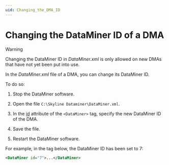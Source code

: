 ```yaml
---
uid: Changing_the_DMA_ID
---
```


# Changing the DataMiner ID of a DMA

> [!WARNING]
> Changing the DataMiner ID in *DataMiner.xml* is only allowed on new DMAs that have not yet been put into use.

In the *DataMiner.xml* file of a DMA, you can change its DataMiner ID.

To do so:

1. Stop the DataMiner software.

1. Open the file `C:\Skyline Dataminer\DataMiner.xml`.

1. In the [id](xref:DataMiner-id) attribute of the `<DataMiner>` tag, specify the new DataMiner ID of the DMA.

1. Save the file.

1. Restart the DataMiner software.

For example, in the tag below, the DataMiner ID has been set to 7:

```xml
<DataMiner id="7">...</DataMiner>
```
